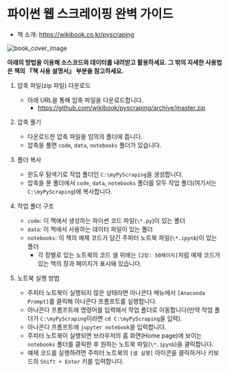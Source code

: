 # 파이썬 웹 스크레이핑 완벽 가이드

- 책 소개: https://wikibook.co.kr/pyscraping

![book_cover_image](/book_cover_image.png)

**아래의 방법을 이용해 소스코드와 데이터를 내려받고 활용하세요. 그 밖의 자세한 사용법은 책의 『책 사용 설명서』 부분을 참고하세요.**

1. 압축 파일(zip 파일) 다운로드
    - 아래 URL을 통해 압축 파일을 다운로드합니다.
        - https://github.com/wikibook/pyscraping/archive/master.zip

2. 압축 풀기
    - 다운로드한 압축 파일을 임의의 폴더에 풉니다.
    - 압축을 풀면 `code`, `data`, `notebooks` 폴더가 있습니다.

3. 폴더 복사
    - 윈도우 탐색기로 작업 폴더인 `C:\myPyScraping`을 생성합니다.
    - 압축을 푼 폴더에서 `code`, `data`, `notebooks` 폴더를 모두 작업 폴더(여기서는 `C:\myPyScraping`)에 복사합니다.

4. 작업 폴더 구조
    - `code`: 이 책에서 생성하는 파이썬 코드 파일(`\*.py`)이 있는 폴더
    - `data`: 이 책에서 사용하는 데이터 파일이 있는 폴더
    - `notebooks`: 이 책의 예제 코드가 담긴 주피터 노트북 파일(`\*.ipynb`)이 있는 폴더
        - 각 장별로 있는 노트북의 코드 셀 위에는 `[2장: 50페이지]`처럼 예제 코드가 있는 책의 장과 페이지가 표시돼 있습니다.

5. 노트북 실행 방법
    - 주피터 노트북이 실행되지 않은 상태라면 아나콘다 메뉴에서 `[Anaconda Prompt]`를 클릭해 아나콘다 프롬프트를 실행합니다.
    - 아나콘다 프롬프트에 명령어를 입력해서 작업 폴더로 이동합니다(만약 작업 폴더가 `C:\myPyScraping`이라면 `cd C:\myPyScraping`을 입력).
    - 아나콘다 프롬프트에 `jupyter notebook`을 입력합니다.
    - 주피터 노트북이 실행되면 브라우저의 홈 화면(Home page)에 보이는 `notebooks` 폴더를 클릭한 후 원하는 노트북 파일(`\*.ipynb`)을 클릭합니다.
    - 예제 코드를 실행하려면 주피터 노트북의 `[셀 실행]` 아이콘을 클릭하거나 키보드의 `Shift + Enter` 키를 입력합니다. 
